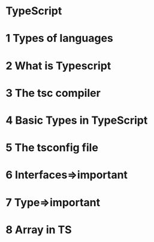 # TypeScript
#   1 Types of languages
#   2 What is Typescript
#   3 The tsc compiler
#   4 Basic Types in TypeScript  
#   5 The tsconfig file
#   6 Interfaces=>important
#   7 Type=>important
#   8 Array in TS
#